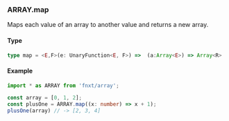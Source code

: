 
### ARRAY.map
Maps each value of an array to another value and returns a new array.

#### Type
```ts
type map = <E,F>(e: UnaryFunction<E, F>) =>  (a:Array<E>) => Array<R>
```

#### Example
```ts
import * as ARRAY from 'fnxt/array';

const array = [0, 1, 2];
const plusOne = ARRAY.map((x: number) => x + 1);
plusOne(array) // -> [2, 3, 4]
```
